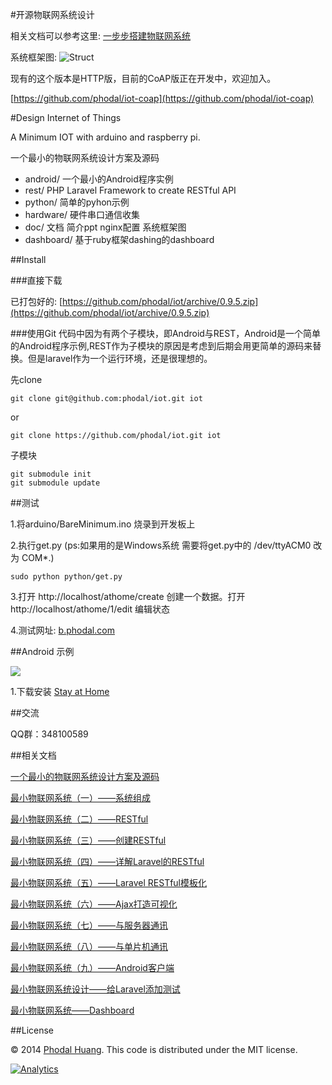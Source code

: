 #开源物联网系统设计

相关文档可以参考这里: [一步步搭建物联网系统](http://designiot.phodal.com)

系统框架图: ![Struct](https://raw.github.com/phodal/iot/master/doc/dot/struct.jpg)

现有的这个版本是HTTP版，目前的CoAP版正在开发中，欢迎加入。

[https://github.com/phodal/iot-coap](https://github.com/phodal/iot-coap)

#Design Internet of Things 

A Minimum IOT with arduino and raspberry pi.

一个最小的物联网系统设计方案及源码

 - android/ 一个最小的Android程序实例
 - rest/ PHP Laravel Framework to create RESTful API
 - python/ 简单的pyhon示例
 - hardware/  硬件串口通信收集
 - doc/  文档 简介ppt nginx配置 系统框架图
 - dashboard/ 基于ruby框架dashing的dashboard

##Install

###直接下载

已打包好的: [https://github.com/phodal/iot/archive/0.9.5.zip](https://github.com/phodal/iot/archive/0.9.5.zip)

###使用Git
代码中因为有两个子模块，即Android与REST，Android是一个简单的Android程序示例,REST作为子模块的原因是考虑到后期会用更简单的源码来替换。但是laravel作为一个运行环境，还是很理想的。

先clone

    git clone git@github.com:phodal/iot.git iot

or 

    git clone https://github.com/phodal/iot.git iot


子模块

    git submodule init
    git submodule update

##测试

 1.将arduino/BareMinimum.ino 烧录到开发板上

 2.执行get.py (ps:如果用的是Windows系统 需要将get.py中的 /dev/ttyACM0 改为 COM*.)

    sudo python python/get.py

 3.打开 http://localhost/athome/create 创建一个数据。打开 http://localhost/athome/1/edit 编辑状态

 4.测试网址: [b.phodal.com][1]

##Android 示例

![](https://raw.github.com/phodal/iot/master/doc/images/android.png)

  1.下载安装 [Stay at Home][13]

##交流

QQ群：348100589

##相关文档

[一个最小的物联网系统设计方案及源码][2]

[最小物联网系统（一）——系统组成][4]

[最小物联网系统（二）——RESTful][5]

[最小物联网系统（三）——创建RESTful][6]

[最小物联网系统（四）——详解Laravel的RESTful][7]

[最小物联网系统（五）——Laravel RESTful模板化][8]

[最小物联网系统（六）——Ajax打造可视化][9]

[最小物联网系统（七）——与服务器通讯][10]

[最小物联网系统（八）——与单片机通讯][11]

[最小物联网系统（九）——Android客户端][12]

[最小物联网系统设计——给Laravel添加测试][15]

[最小物联网系统——Dashboard][16]

##License

© 2014 [Phodal Huang][phodal]. This code is distributed under the MIT license.

[1]:http://b.phodal.com/
[2]:http://www.phodal.com/blog/bare-minimum-iot
[3]:https://github.com/gmszone/iot/wiki
[4]:http://www.phodal.com/blog/bare-minimum-iot-system-structure/
[5]:http://www.phodal.com/blog/bare-minimum-iot-system-restful/
[6]:http://www.phodal.com/blog/bare-minimum-iot-system-create-restful/
[7]:http://www.phodal.com/blog/bare-minimum-iot-system-about-restful/
[8]:http://www.phodal.com/blog/bare-minimum-iot-system-restful-template/
[9]:http://www.phodal.com/blog/bare-minimum-iot-system-ajax/
[10]:http://www.phodal.com/blog/bare-minimum-iot-system-date-commucation/
[11]:http://www.phodal.com/blog/bare-minimum-iot-system-mcu-commucation/
[12]:http://www.phodal.com/blog/bare-minimum-iot-system-android-example/
[13]:https://github.com/phodal/Home-Anywhere/raw/master/app/build/apk/app-debug-unaligned.apk
[14]:http://bbs.phodal.com/
[15]:http://www.phodal.com/blog/bare-minimum-iot-system-add-test-for-laravel/
[16]:http://www.phodal.com/blog/bare-minimum-iot-system-dashboard-framework-dashing/
[phodal]:http://www.phodal.com/


[![Analytics](https://ga-beacon.appspot.com/UA-56559870-1/iot/index)](https://github.com/igrigorik/ga-beacon)
